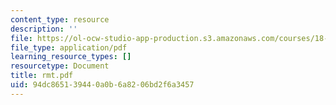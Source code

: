 ```yaml
---
content_type: resource
description: ''
file: https://ol-ocw-studio-app-production.s3.amazonaws.com/courses/18-996-random-matrix-theory-and-its-applications-spring-2004/94dc865139440a0b6a8206bd2f6a3457_rmt.pdf
file_type: application/pdf
learning_resource_types: []
resourcetype: Document
title: rmt.pdf
uid: 94dc8651-3944-0a0b-6a82-06bd2f6a3457
---
```

